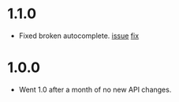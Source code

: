 # 1.1.0
* Fixed broken autocomplete. [issue](https://github.com/typestyle/typestyle/issues/110#issuecomment-278357674) [fix](https://github.com/typestyle/typestyle/commit/0d9302e8339baa18ea660c901b9b8d920c558577)

# 1.0.0
* Went 1.0 after a month of no new API changes.
